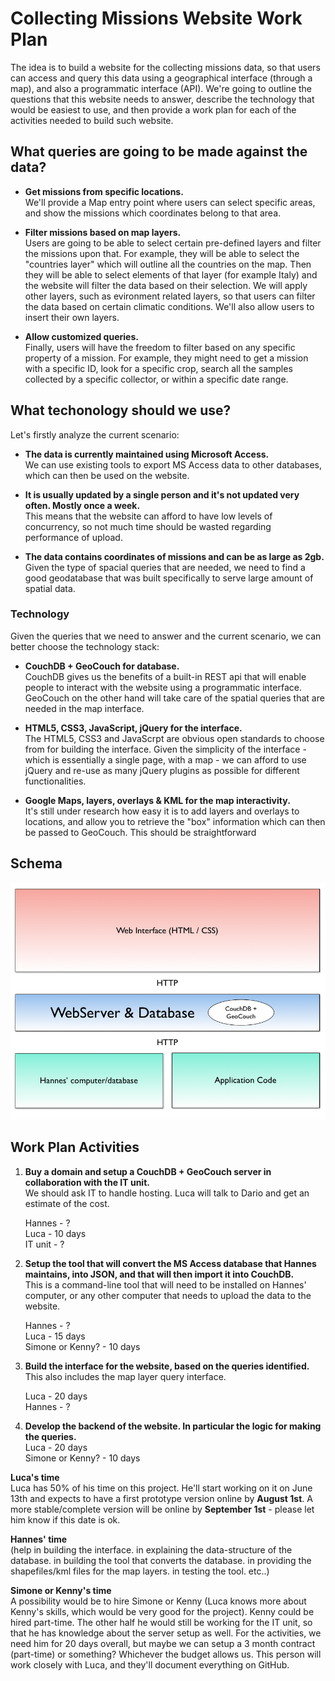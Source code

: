 # Collecting Missions Website Work Plan

The idea is to build a website for the collecting missions data, so that users can access and query this data using a geographical interface (through a map), and also a programmatic interface (API). We're going to outline the questions that this website needs to answer, describe the technology that would be easiest to use, and then provide a work plan for each of the activities needed to build such website.


## What queries are going to be made against the data?

- **Get missions from specific locations.**  
  We'll provide a Map entry point where users can select specific areas, and show the missions which coordinates belong to that area.
      
- **Filter missions based on map layers.**  
  Users are going to be able to select certain pre-defined layers and filter the missions upon that. For example, they will be able to select the "countries layer" which will outline all the countries on the map. Then they will be able to select elements of that layer (for example Italy) and the website will filter the data based on their selection. We will apply other layers, such as evironment related layers, so that users can filter the data based on certain climatic conditions. We'll also allow users to insert their own layers.
   
- **Allow customized queries.**  
  Finally, users will have the freedom to filter based on any specific property of a mission. For example, they might need to get a mission with a specific ID, look for a specific crop, search all the samples collected by a specific collector, or within a specific date range.


## What techonology should we use?

Let's firstly analyze the current scenario:

- **The data is currently maintained using Microsoft Access.**  
  We can use existing tools to export MS Access data to other databases, which can then be used on the website.
  
- **It is usually updated by a single person and it's not updated very often. Mostly once a week.**  
  This means that the website can afford to have low levels of concurrency, so not much time should be wasted regarding performance of upload.
  
- **The data contains coordinates of missions and can be as large as 2gb.**  
  Given the type of spacial queries that are needed, we need to find a good geodatabase that was built specifically to serve large amount of spatial data.
  
### Technology

Given the queries that we need to answer and the current scenario, we can better choose the technology stack:

- **CouchDB + GeoCouch for database.**  
  CouchDB gives us the benefits of a built-in REST api that will enable people to interact with the website using a programmatic interface. GeoCouch on the other hand will take care of the spatial queries that are needed in the map interface.
  
- **HTML5, CSS3, JavaScript, jQuery for the interface.**  
  The HTML5, CSS3 and JavaScrpt are obvious open standards to choose from for building the interface. Given the simplicity of the interface - which is essentially a single page, with a  map - we can afford to use jQuery and re-use as many jQuery plugins as possible for different functionalities.

- **Google Maps, layers, overlays & KML for the map interactivity.**  
  It's still under research how easy it is to add layers and overlays to locations, and allow you to retrieve the "box" information which can then be passed to GeoCouch. This should be straightforward
  
## Schema

![](schema.png)


## Work Plan Activities

1. **Buy a domain and setup a CouchDB + GeoCouch server in collaboration with the IT unit.**     
   We should ask IT to handle hosting. Luca will talk to Dario and get an estimate of the cost.  
   
   Hannes - ?  
   Luca - 10 days  
   IT unit - ?
   
2. **Setup the tool that will convert the MS Access database that Hannes maintains, into JSON, and that will then import it into CouchDB.**    
   This is a command-line tool that will need to be installed on Hannes' computer, or any other computer that needs to upload the data to the website.
   
   Hannes - ?  
   Luca - 15 days  
   Simone or Kenny? - 10 days
   
3. **Build the interface for the website, based on the queries identified.**  
   This also includes the map layer query interface. 
   
   Luca - 20 days  
   Hannes - ?
   
4. **Develop the backend of the website. In particular the logic for making the queries.**  
   Luca - 20 days   
   Simone or Kenny? - 10 days 
   
**Luca's time**  
Luca has 50% of his time on this project. He'll start working on it on June  13th and expects to have a first prototype version online by **August 1st**. A more stable/complete version will be online by **September 1st** - please let him know if this date is ok.

**Hannes' time**  
(help in building the interface. in explaining the data-structure of the database. in building the tool that converts the database. in providing the shapefiles/kml files for the map layers. in testing the tool. etc..)

**Simone or Kenny's time**  
A possibility would be to hire Simone or Kenny (Luca knows more about Kenny's skills, which would be very good for the project). Kenny could be hired part-time. The other half he would still be working for the IT unit, so that he has knowledge about the server setup as well. For the activities, we need him for 20 days overall, but maybe we can setup a 3 month contract (part-time) or something? Whichever the budget allows us. This person will work closely with Luca, and they'll document everything on GitHub.



